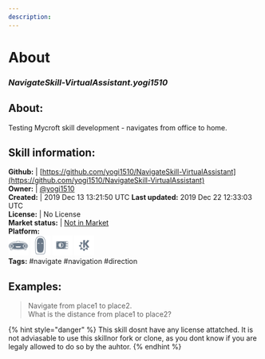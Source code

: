 ```yaml
---  
description:   
---  
```

# About  
### _NavigateSkill-VirtualAssistant.yogi1510_  
## About:  
Testing Mycroft skill development - navigates from office to home.

## Skill information:  
**Github:** | [https://github.com/yogi1510/NavigateSkill-VirtualAssistant](https://github.com/yogi1510/NavigateSkill-VirtualAssistant)  
**Owner:** | [@yogi1510](https://github.com/yogi1510)  
**Created:** | 2019 Dec 13 13:21:50 UTC  **Last updated:** 2019 Dec 22 12:33:03 UTC  
**License:** | No License  
**Market status:** | [Not in Market](https://market.mycroft.ai/skill/)  
**Platform:**  
 ![](../.gitbook/assets/mark-1-icon.png)  ![](../.gitbook/assets/mark-2-icon.png)  ![](../.gitbook/assets/picroft-icon.png)  ![](../.gitbook/assets/kde.png)   
**Tags:** \#navigate \#navigation \#direction   
## Examples:  
> Navigate from place1 to place2.  
> What is the distance from place1 to place2?  
  
{% hint style="danger" %}
This skill dosnt have any license attatched. It is not adviasable to use this skillnor fork or clone, as you dont know if you are legaly allowed to do so by the auhtor.
{% endhint %}
